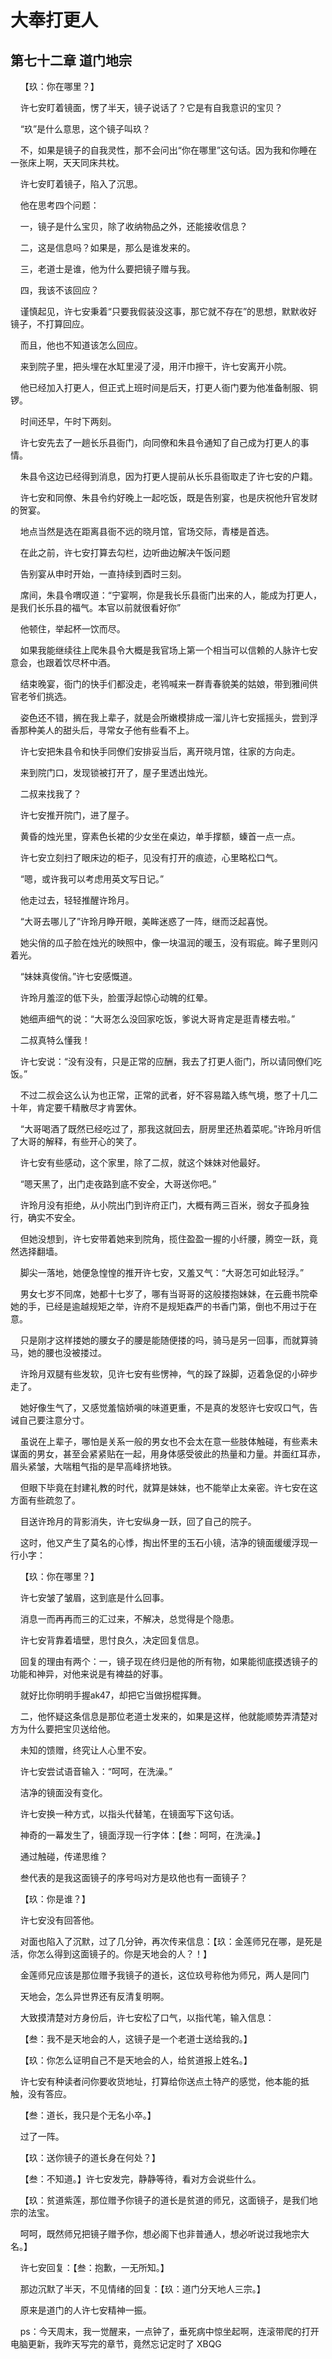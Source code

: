 # 大奉打更人 
 ## 第七十二章 道门地宗
     【玖：你在哪里？】

    许七安盯着镜面，愣了半天，镜子说话了？它是有自我意识的宝贝？

    “玖”是什么意思，这个镜子叫玖？

    不，如果是镜子的自我灵性，那不会问出“你在哪里”这句话。因为我和你睡在一张床上啊，天天同床共枕。

    许七安盯着镜子，陷入了沉思。

    他在思考四个问题：

    一，镜子是什么宝贝，除了收纳物品之外，还能接收信息？

    二，这是信息吗？如果是，那么是谁发来的。

    三，老道士是谁，他为什么要把镜子赠与我。

    四，我该不该回应？

    谨慎起见，许七安秉着“只要我假装没这事，那它就不存在”的思想，默默收好镜子，不打算回应。

    而且，他也不知道该怎么回应。

    来到院子里，把头埋在水缸里浸了浸，用汗巾擦干，许七安离开小院。

    他已经加入打更人，但正式上班时间是后天，打更人衙门要为他准备制服、铜锣。

    时间还早，午时下两刻。

    许七安先去了一趟长乐县衙门，向同僚和朱县令通知了自己成为打更人的事情。

    朱县令这边已经得到消息，因为打更人提前从长乐县衙取走了许七安的户籍。

    许七安和同僚、朱县令约好晚上一起吃饭，既是告别宴，也是庆祝他升官发财的贺宴。

    地点当然是选在距离县衙不远的晓月馆，官场交际，青楼是首选。

    在此之前，许七安打算去勾栏，边听曲边解决午饭问题

    告别宴从申时开始，一直持续到酉时三刻。

    席间，朱县令喟叹道：“宁宴啊，你是我长乐县衙门出来的人，能成为打更人，是我们长乐县的福气。本官以前就很看好你”

    他顿住，举起杯一饮而尽。

    如果我能继续往上爬朱县令大概是我官场上第一个相当可以信赖的人脉许七安意会，也跟着饮尽杯中酒。

    结束晚宴，衙门的快手们都没走，老鸨喊来一群青春貌美的姑娘，带到雅间供官老爷们挑选。

    姿色还不错，搁在我上辈子，就是会所嫩模排成一溜儿许七安摇摇头，尝到浮香那种美人的甜头后，寻常女子他有些看不上。

    许七安把朱县令和快手同僚们安排妥当后，离开晓月馆，往家的方向走。

    来到院门口，发现锁被打开了，屋子里透出烛光。

    二叔来找我了？

    许七安推开院门，进了屋子。

    黄昏的烛光里，穿素色长裙的少女坐在桌边，单手撑额，螓首一点一点。

    许七安立刻扫了眼床边的柜子，见没有打开的痕迹，心里略松口气。

    “嗯，或许我可以考虑用英文写日记。”

    他走过去，轻轻推醒许玲月。

    “大哥去哪儿了”许玲月睁开眼，美眸迷惑了一阵，继而泛起喜悦。

    她尖俏的瓜子脸在烛光的映照中，像一块温润的暖玉，没有瑕疵。眸子里则闪着光。

    “妹妹真俊俏。”许七安感慨道。

    许玲月羞涩的低下头，脸蛋浮起惊心动魄的红晕。

    她细声细气的说：“大哥怎么没回家吃饭，爹说大哥肯定是逛青楼去啦。”

    二叔真特么懂我！

    许七安说：“没有没有，只是正常的应酬，我去了打更人衙门，所以请同僚们吃饭。”

    不过二叔会这么认为也正常，正常的武者，好不容易踏入练气境，憋了十几二十年，肯定要千精散尽才肯罢休。

    “大哥喝酒了既然已经吃过了，那我这就回去，厨房里还热着菜呢。”许玲月听信了大哥的解释，有些开心的笑了。

    许七安有些感动，这个家里，除了二叔，就这个妹妹对他最好。

    “嗯天黑了，出门走夜路到底不安全，大哥送你吧。”

    许玲月没有拒绝，从小院出门到许府正门，大概有两三百米，弱女子孤身独行，确实不安全。

    但她没想到，许七安带着她来到院角，揽住盈盈一握的小纤腰，腾空一跃，竟然选择翻墙。

    脚尖一落地，她便急惶惶的推开许七安，又羞又气：“大哥怎可如此轻浮。”

    男女七岁不同席，她都十七岁了，哪有当哥哥的这般搂抱妹妹，在云鹿书院牵她的手，已经是逾越规矩之举，许府不是规矩森严的书香门第，倒也不用过于在意。

    只是刚才这样搂她的腰女子的腰是能随便搂的吗，骑马是另一回事，而就算骑马，她的腰也没被搂过。

    许玲月双腿有些发软，见许七安有些愣神，气的跺了跺脚，迈着急促的小碎步走了。

    她好像生气了，又感觉羞恼娇嗔的味道更重，不是真的发怒许七安叹口气，告诫自己要注意分寸。

    虽说在上辈子，哪怕是关系一般的男女也不会太在意一些肢体触碰，有些素未谋面的男女，甚至会紧紧贴在一起，用身体感受彼此的热量和力量。并面红耳赤，眉头紧皱，大喘粗气指的是早高峰挤地铁。

    但眼下毕竟在封建礼教的时代，就算是妹妹，也不能举止太亲密。许七安在这方面有些疏忽了。

    目送许玲月的背影消失，许七安纵身一跃，回了自己的院子。

    这时，他又产生了莫名的心悸，掏出怀里的玉石小镜，洁净的镜面缓缓浮现一行小字：

    【玖：你在哪里？】

    许七安皱了皱眉，这到底是什么回事。

    消息一而再再而三的汇过来，不解决，总觉得是个隐患。

    许七安背靠着墙壁，思忖良久，决定回复信息。

    回复的理由有两个：一，镜子现在终归是他的所有物，如果能彻底摸透镜子的功能和神异，对他来说是有裨益的好事。

    就好比你明明手握ak47，却把它当做拐棍挥舞。

    二，他怀疑这条信息是那位老道士发来的，如果是这样，他就能顺势弄清楚对方为什么要把宝贝送给他。

    未知的馈赠，终究让人心里不安。

    许七安尝试语音输入：“呵呵，在洗澡。”

    洁净的镜面没有变化。

    许七安换一种方式，以指头代替笔，在镜面写下这句话。

    神奇的一幕发生了，镜面浮现一行字体：【叁：呵呵，在洗澡。】

    通过触碰，传递思维？

    叁代表的是我这面镜子的序号吗对方是玖他也有一面镜子？

    【玖：你是谁？】

    许七安没有回答他。

    对面也陷入了沉默，过了几分钟，再次传来信息：【玖：金莲师兄在哪，是死是活，你怎么得到这面镜子的。你是天地会的人？！】

    金莲师兄应该是那位赠予我镜子的道长，这位玖号称他为师兄，两人是同门

    天地会，怎么异世界还有反清复明啊。

    大致摸清楚对方身份后，许七安松了口气，以指代笔，输入信息：

    【叁：我不是天地会的人，这镜子是一个老道士送给我的。】

    【玖：你怎么证明自己不是天地会的人，给贫道报上姓名。】

    许七安有种读者问你要收货地址，打算给你送点土特产的感觉，他本能的抵触，没有答应。

    【叁：道长，我只是个无名小卒。】

    过了一阵。

    【玖：送你镜子的道长身在何处？】

    【叁：不知道。】许七安发完，静静等待，看对方会说些什么。

    【玖：贫道紫莲，那位赠予你镜子的道长是贫道的师兄，这面镜子，是我们地宗的法宝。

    呵呵，既然师兄把镜子赠予你，想必阁下也非普通人，想必听说过我地宗大名。】

    许七安回复：【叁：抱歉，一无所知。】

    那边沉默了半天，不见情绪的回复：【玖：道门分天地人三宗。】

    原来是道门的人许七安精神一振。

    ps：今天周末，我一觉醒来，一点钟了，垂死病中惊坐起啊，连滚带爬的打开电脑更新，我昨天写完的章节，竟然忘记定时了 
XBQG